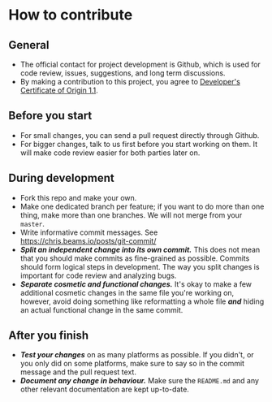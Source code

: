 # How to contribute


## General

-   The official contact for project development is Github, which is used for
    code review, issues, suggestions, and long term discussions.
-   By making a contribution to this project, you agree to
    [Developer's Certificate of Origin 1.1](https://developercertificate.org/).


## Before you start

-   For small changes, you can send a pull request directly through Github.
-   For bigger changes, talk to us first before you start working on them.
    It will make code review easier for both parties later on.


## During development

-   Fork this repo and make your own.
-   Make one dedicated branch per feature; if you want to do more than one thing,
    make more than one branches. We will not merge from your `master`.
-   Write informative commit messages. See https://chris.beams.io/posts/git-commit/
-   ***Split an independent change into its own commit.*** This does not mean that
    you should make commits as fine-grained as possible. Commits should form
    logical steps in development. The way you split changes is important
    for code review and analyzing bugs.
-   ***Separate cosmetic and functional changes.*** It's okay to make a few
    additional cosmetic changes in the same file you're working on, however,
    avoid doing something like reformatting a whole file ***and*** hiding an actual
    functional change in the same commit.


## After you finish

-   ***Test your changes*** on as many platforms as possible. If
    you didn't, or you only did on some platforms, make sure to say so in the
    commit message and the pull request text.
-   ***Document any change in behaviour.*** Make sure the `README.md` and any other
    relevant documentation are kept up-to-date.
